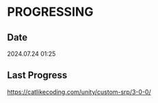 # PROGRESSING

## Date

2024.07.24 01:25

## Last Progress

https://catlikecoding.com/unity/custom-srp/3-0-0/
